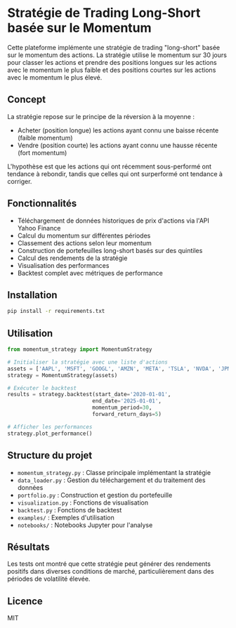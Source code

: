 # Stratégie de Trading Long-Short basée sur le Momentum

Cette plateforme implémente une stratégie de trading "long-short" basée sur le momentum des actions. La stratégie utilise le momentum sur 30 jours pour classer les actions et prendre des positions longues sur les actions avec le momentum le plus faible et des positions courtes sur les actions avec le momentum le plus élevé.

## Concept

La stratégie repose sur le principe de la réversion à la moyenne :
- Acheter (position longue) les actions ayant connu une baisse récente (faible momentum)
- Vendre (position courte) les actions ayant connu une hausse récente (fort momentum)

L'hypothèse est que les actions qui ont récemment sous-performé ont tendance à rebondir, tandis que celles qui ont surperformé ont tendance à corriger.

## Fonctionnalités

- Téléchargement de données historiques de prix d'actions via l'API Yahoo Finance
- Calcul du momentum sur différentes périodes
- Classement des actions selon leur momentum
- Construction de portefeuilles long-short basés sur des quintiles
- Calcul des rendements de la stratégie
- Visualisation des performances
- Backtest complet avec métriques de performance

## Installation

```bash
pip install -r requirements.txt
```

## Utilisation

```python
from momentum_strategy import MomentumStrategy

# Initialiser la stratégie avec une liste d'actions
assets = ['AAPL', 'MSFT', 'GOOGL', 'AMZN', 'META', 'TSLA', 'NVDA', 'JPM', 'JNJ', 'PG']
strategy = MomentumStrategy(assets)

# Exécuter le backtest
results = strategy.backtest(start_date='2020-01-01', 
                           end_date='2025-01-01',
                           momentum_period=30,
                           forward_return_days=5)

# Afficher les performances
strategy.plot_performance()
```

## Structure du projet

- `momentum_strategy.py` : Classe principale implémentant la stratégie
- `data_loader.py` : Gestion du téléchargement et du traitement des données
- `portfolio.py` : Construction et gestion du portefeuille
- `visualization.py` : Fonctions de visualisation
- `backtest.py` : Fonctions de backtest
- `examples/` : Exemples d'utilisation
- `notebooks/` : Notebooks Jupyter pour l'analyse

## Résultats

Les tests ont montré que cette stratégie peut générer des rendements positifs dans diverses conditions de marché, particulièrement dans des périodes de volatilité élevée.

## Licence

MIT